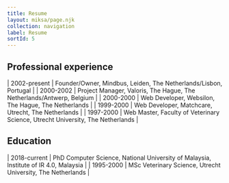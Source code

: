 ```yaml
---
title: Resume
layout: miksa/page.njk
collection: navigation
label: Resume
sortId: 5
---
```

## Professional experience

| 2002-present | Founder/Owner, Mindbus, Leiden, The Netherlands/Lisbon, Portugal                     |
| 2000-2002    | Project Manager, Valoris, The Hague, The Netherlands/Antwerp, Belgium                |
| 2000-2000    | Web Developer, Websilon, The Hague, The Netherlands                                  |
| 1999-2000    | Web Developer, Matchcare, Utrecht, The Netherlands                                   |
| 1997-2000    | Web Master, Faculty of Veterinary Science, Utrecht University, The Netherlands       |

## Education

| 2018-current | PhD Computer Science, National University of Malaysia, Institute of IR 4.0, Malaysia |
| 1995-2000    | MSc Veterinary Science, Utrecht University, The Netherlands                          |